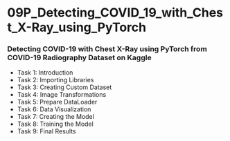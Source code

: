 # 09P_Detecting_COVID_19_with_Chest_X-Ray_using_PyTorch
### Detecting COVID-19 with Chest X-Ray using PyTorch from COVID-19 Radiography Dataset on Kaggle

- Task 1: Introduction
- Task 2: Importing Libraries
- Task 3: Creating Custom Dataset
- Task 4: Image Transformations
- Task 5: Prepare DataLoader
- Task 6: Data Visualization
- Task 7: Creating the Model
- Task 8: Training the Model
- Task 9: Final Results
